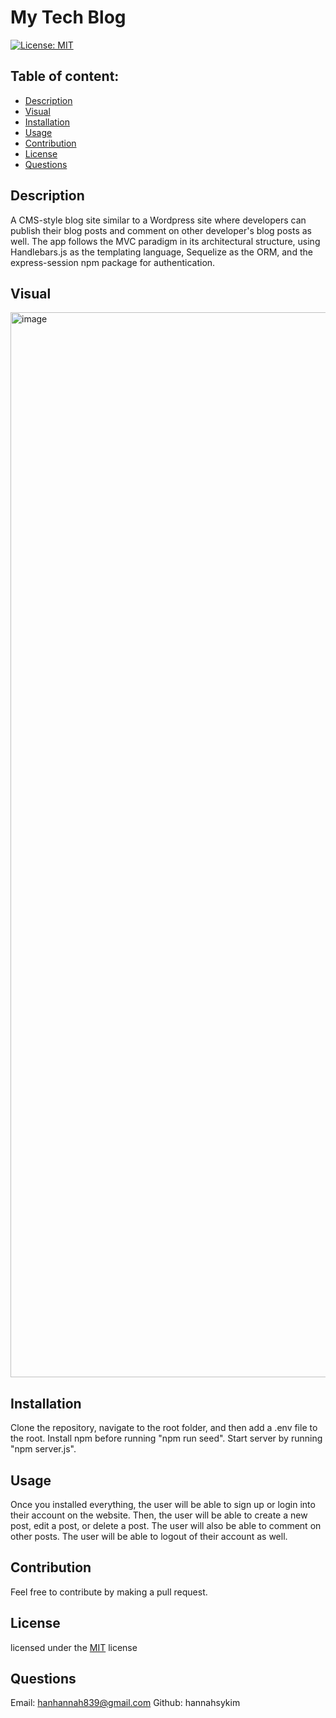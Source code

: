 
  # My Tech Blog

  [![License: MIT](https://img.shields.io/badge/license-MIT-blue)](https://opensource.org/licenses/MIT)

  ## Table of content: 
  - [Description](#description)
  - [Visual](#visual)
  - [Installation](#installation)
  - [Usage](#usage)
  - [Contribution](#contribution)
  - [License](#license)
  - [Questions](#questions)

  ## Description <a id="description"></a>
  A CMS-style blog site similar to a Wordpress site where developers can publish their blog posts and comment on other developer's blog posts as well. The app follows the MVC paradigm in its architectural structure, using Handlebars.js as the templating language, Sequelize as the ORM, and the express-session npm package for authentication.

  ## Visual <a id="visual"></a>
<img width="1704" alt="image" src="https://user-images.githubusercontent.com/113808775/217158116-642d145c-3a77-4376-839f-00ca95e8beb3.png">


  ## Installation <a id="installation"></a>
  Clone the repository, navigate to the root folder, and then add a .env file to the root. Install npm before running "npm run seed". Start server by running "npm server.js".

  ## Usage <a id="usage"></a>
  Once you installed everything, the user will be able to sign up or login into their account on the website. Then, the user will be able to create a new post, edit a post, or delete a post. The user will also be able to comment on other posts. The user will be able to logout of their account as well.

  ## Contribution <a id="contribution"></a>
  Feel free to contribute by making a pull request.
  
  ## License <a id="license"></a>
  licensed under the [MIT](https://opensource.org/licenses/MIT) license
  ## Questions <a id="questions"></a>
  Email: hanhannah839@gmail.com
  Github: hannahsykim
